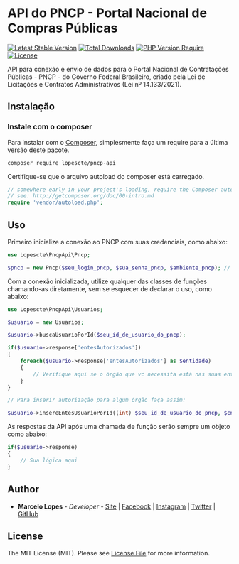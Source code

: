 API do PNCP - Portal Nacional de Compras Públicas
======

[![Latest Stable Version](http://poser.pugx.org/lopescte/pncp-api/v)](https://packagist.org/packages/lopescte/pncp-api)
[![Total Downloads](http://poser.pugx.org/lopescte/pncp-api/downloads)](https://packagist.org/packages/lopescte/pncp-api)
[![PHP Version Require](http://poser.pugx.org/lopescte/pncp-api/require/php)](https://packagist.org/packages/lopescte/pncp-api)
[![License](http://poser.pugx.org/lopescte/pncp-api/license)](https://packagist.org/packages/lopescte/pncp-api)

API para conexão e envio de dados para o Portal Nacional de Contratações Públicas - PNCP - do Governo Federal Brasileiro, criado pela Lei de Licitações e Contratos Administrativos (Lei nº 14.133/2021).

## Instalação

### Instale com o composer

Para instalar com o [Composer](https://getcomposer.org/), simplesmente faça um require para a
última versão deste pacote.

```bash
composer require lopescte/pncp-api
```

Certifique-se que o arquivo autoload do composer está carregado.

```php
// somewhere early in your project's loading, require the Composer autoloader
// see: http://getcomposer.org/doc/00-intro.md
require 'vendor/autoload.php';

```

## Uso

Primeiro inicialize a conexão ao PNCP com suas credenciais, como abaixo:

```php
use Lopescte\PncpApi\Pncp;

$pncp = new Pncp($seu_login_pncp, $sua_senha_pncp, $ambiente_pncp); // $ambiente_pncp por padrão é setado para 1 (Homologação); Para ambiente de produção, sete 2 nesta variável.
```

Com a conexão inicializada, utilize qualquer das classes de funções chamando-as diretamente, sem se esquecer de declarar o uso, como abaixo:

```php
use Lopescte\PncpApi\Usuarios;

$usuario = new Usuarios;

$usuario->buscaUsuarioPorId($seu_id_de_usuario_do_pncp);

if($usuario->response['entesAutorizados'])
{
    foreach($usuario->response['entesAutorizados'] as $entidade)
    {
        // Verifique aqui se o órgão que vc necessita está nas suas entidades autorizadas
    }  
}

// Para inserir autorização para algum órgão faça assim:

$usuario->insereEntesUsuarioPorId((int) $seu_id_de_usuario_do_pncp, $cnpj_do_orgao);
```

As respostas da API após uma chamada de função serão sempre um objeto como abaixo:

```php
if($usuario->response)
{
    // Sua lógica aqui  
}
```

## Author

* **Marcelo Lopes** - *Developer* - [Site](https://www.reiselopes.com.br) | [Facebook](https://facebook.com/lopes.cte) | [Instagram](https://instagram.com/lopescte) | [Twitter](https://twitter.com/lopescte/) | [GitHub](https://github.com/lopescte)


## License

The MIT License (MIT). Please see [License File](LICENSE.md) for more information.